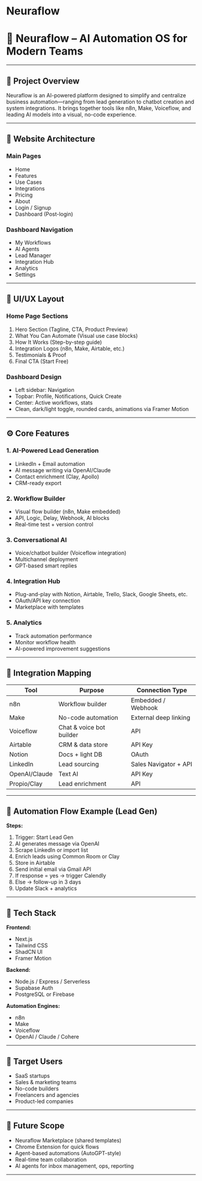 # Neuraflow
# 🧠 Neuraflow – AI Automation OS for Modern Teams

---

## 📌 Project Overview

Neuraflow is an AI-powered platform designed to simplify and centralize business automation—ranging from lead generation to chatbot creation and system integrations. It brings together tools like n8n, Make, Voiceflow, and leading AI models into a visual, no-code experience.

---

## 🧭 Website Architecture

### Main Pages

- Home
- Features
- Use Cases
- Integrations
- Pricing
- About
- Login / Signup
- Dashboard (Post-login)

### Dashboard Navigation

- My Workflows
- AI Agents
- Lead Manager
- Integration Hub
- Analytics
- Settings

---

## 🎨 UI/UX Layout

### Home Page Sections

1. Hero Section (Tagline, CTA, Product Preview)
2. What You Can Automate (Visual use case blocks)
3. How It Works (Step-by-step guide)
4. Integration Logos (n8n, Make, Airtable, etc.)
5. Testimonials & Proof
6. Final CTA (Start Free)

### Dashboard Design

- Left sidebar: Navigation
- Topbar: Profile, Notifications, Quick Create
- Center: Active workflows, stats
- Clean, dark/light toggle, rounded cards, animations via Framer Motion

---

## ⚙️ Core Features

### 1. AI-Powered Lead Generation

- LinkedIn + Email automation
- AI message writing via OpenAI/Claude
- Contact enrichment (Clay, Apollo)
- CRM-ready export

### 2. Workflow Builder

- Visual flow builder (n8n, Make embedded)
- API, Logic, Delay, Webhook, AI blocks
- Real-time test + version control

### 3. Conversational AI

- Voice/chatbot builder (Voiceflow integration)
- Multichannel deployment
- GPT-based smart replies

### 4. Integration Hub

- Plug-and-play with Notion, Airtable, Trello, Slack, Google Sheets, etc.
- OAuth/API key connection
- Marketplace with templates

### 5. Analytics

- Track automation performance
- Monitor workflow health
- AI-powered improvement suggestions

---

## 🔗 Integration Mapping

| Tool | Purpose | Connection Type |
| --- | --- | --- |
| n8n | Workflow builder | Embedded / Webhook |
| Make | No-code automation | External deep linking |
| Voiceflow | Chat & voice bot builder | API |
| Airtable | CRM & data store | API Key |
| Notion | Docs + light DB | OAuth |
| LinkedIn | Lead sourcing | Sales Navigator + API |
| OpenAI/Claude | Text AI | API Key |
| Propio/Clay | Lead enrichment | API |

---

## 🔄 Automation Flow Example (Lead Gen)

**Steps:**

1. Trigger: Start Lead Gen
2. AI generates message via OpenAI
3. Scrape LinkedIn or import list
4. Enrich leads using Common Room or Clay
5. Store in Airtable
6. Send initial email via Gmail API
7. If response = yes → trigger Calendly
8. Else → follow-up in 3 days
9. Update Slack + analytics

---

## 🧱 Tech Stack

**Frontend:**

- Next.js
- Tailwind CSS
- ShadCN UI
- Framer Motion

**Backend:**

- Node.js / Express / Serverless
- Supabase Auth
- PostgreSQL or Firebase

**Automation Engines:**

- n8n
- Make
- Voiceflow
- OpenAI / Claude / Cohere

---

## 🎯 Target Users

- SaaS startups
- Sales & marketing teams
- No-code builders
- Freelancers and agencies
- Product-led companies

---

## 🔮 Future Scope

- Neuraflow Marketplace (shared templates)
- Chrome Extension for quick flows
- Agent-based automations (AutoGPT-style)
- Real-time team collaboration
- AI agents for inbox management, ops, reporting

---

